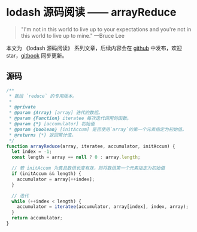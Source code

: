 # lodash 源码阅读 —— arrayReduce

> "I'm not in this world to live up to your expectations and you're not in this world to live up to mine." —Bruce Lee

本文为 《lodash 源码阅读》 系列文章，后续内容会在 [github](https://github.com/gu-xionghong/lodash-analysis) 中发布，欢迎 star，[gitbook](https://gu-xionghong.gitbook.io/lodash-analysis/) 同步更新。

## 源码

```js
/**
 * 数组 `reduce` 的专用版本。
 *
 * @private
 * @param {Array} [array] 迭代的数组。
 * @param {Function} iteratee 每次迭代调用的函数。
 * @param {*} [accumulator] 初始值
 * @param {boolean} [initAccum] 是否使用`array`的第一个元素指定为初始值。
 * @returns {*} 返回累计值。
 */
function arrayReduce(array, iteratee, accumulator, initAccum) {
  let index = -1;
  const length = array == null ? 0 : array.length;

  // 若 initAccum 为真且数组长度有效，则将数组第一个元素指定为初始值
  if (initAccum && length) {
    accumulator = array[++index];
  }

  // 迭代
  while (++index < length) {
    accumulator = iteratee(accumulator, array[index], index, array);
  }
  return accumulator;
}
```
